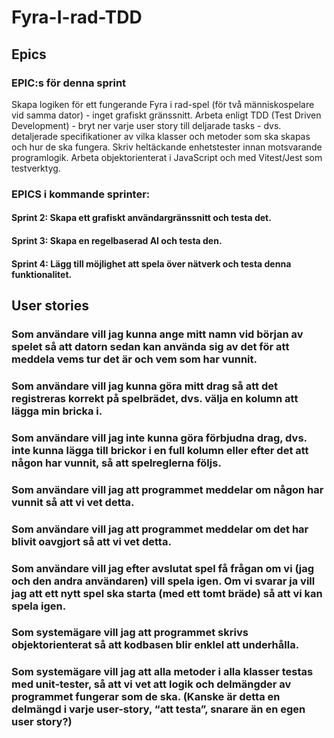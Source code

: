 # Fyra-I-rad-TDD
## Epics
### EPIC:s för denna sprint
Skapa logiken för ett fungerande Fyra i rad-spel (för två människospelare vid samma dator) - inget grafiskt gränssnitt.
Arbeta enligt TDD (Test Driven Development) - bryt ner varje user story till deljarade tasks - dvs. detaljerade specifikationer av vilka klasser och metoder som ska skapas och hur de ska fungera. Skriv heltäckande enhetstester innan motsvarande programlogik.
Arbeta objektorienterat i JavaScript och med Vitest/Jest som testverktyg.
### EPICS i kommande sprinter:
#### Sprint 2: Skapa ett grafiskt användargränssnitt och testa det.
#### Sprint 3: Skapa en regelbaserad AI och testa den.
#### Sprint 4: Lägg till möjlighet att spela över nätverk och testa denna funktionalitet.

## User stories
### Som användare vill jag kunna ange mitt namn vid början av spelet så att datorn sedan kan använda sig av det för att meddela vems tur det är och vem som har vunnit.
### Som användare vill jag kunna göra mitt drag så att det registreras korrekt på spelbrädet, dvs. välja en kolumn att lägga min bricka i.
### Som användare vill jag inte kunna göra förbjudna drag, dvs. inte kunna lägga till brickor i en full kolumn eller efter det att någon har vunnit, så att spelreglerna följs.
### Som användare vill jag att programmet meddelar om någon har vunnit så att vi vet detta.
### Som användare vill jag att programmet meddelar om det har blivit oavgjort så att vi vet detta.
### Som användare vill jag efter avslutat spel få frågan om vi (jag och den andra användaren) vill spela igen. Om vi svarar ja vill jag att ett nytt spel ska starta (med ett tomt bräde) så att vi kan spela igen.
### Som systemägare vill jag att programmet skrivs objektorienterat så att kodbasen blir enklel att underhålla.
### Som systemägare vill jag att alla metoder i alla klasser testas med unit-tester, så att vi vet att logik och delmängder av programmet fungerar som de ska. (Kanske är detta en delmängd i varje user-story, “att testa”, snarare än en egen user story?)
